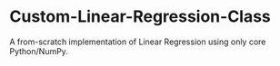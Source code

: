 # Custom-Linear-Regression-Class
A from-scratch implementation of Linear Regression using only core Python/NumPy.
